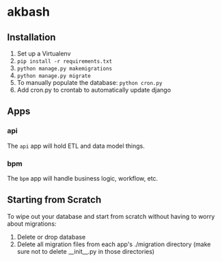 # akbash

## Installation

1. Set up a Virtualenv
2. `pip install -r requirements.txt`
3. `python manage.py makemigrations`
4. `python manage.py migrate`
5. To manually populate the database: `python cron.py`
6. Add cron.py to crontab to automatically update django

## Apps

### api

The `api` app will hold ETL and data model things.

### bpm

The `bpm` app will handle business logic, workflow, etc.

## Starting from Scratch

To wipe out your database and start from scratch without having to worry about migrations:

1. Delete or drop database
2. Delete all migration files from each app's ./migration directory (make sure not to delete \_\_init\_\_.py in those directories)
